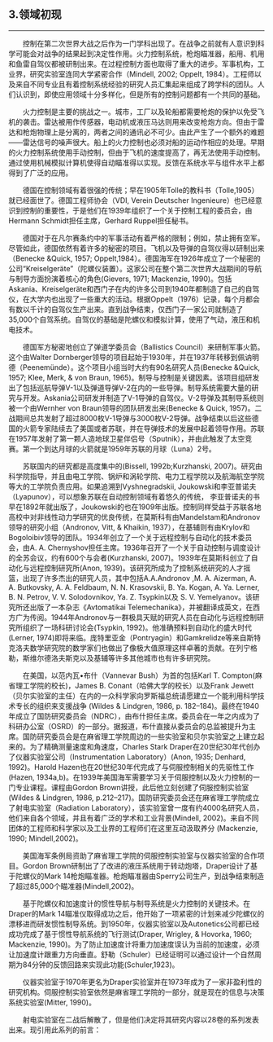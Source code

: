 ## 3.领域初现


---

　　控制在第二次世界大战之后作为一门学科出现了。在战争之前就有人意识到科学可能会对战争的结果起到决定性作用。火力控制系统，枪炮瞄准器，船用、机用和鱼雷自驾仪都被研制出来。在过程控制方面也取得了重大的进步。军事机构，工业界，研究实验室连同大学紧密合作（Mindell, 2002; Oppelt, 1984）。工程师以及来自不同专业且有着控制系统经验的研究人员汇集起来组成了跨学科的团队。人们认识到，即使应用领域十分多样化，但是所有的控制问题都有一个共同的基础。
  
　　火力控制是主要的挑战之一。城市，工厂以及轮船都需要枪炮的保护以免受飞机的袭击。雷达被用作传感器，电动机或液压马达则用来改变枪炮方向。但由于雷达和枪炮物理上是分离的，两者之间的通讯必不可少。由此产生了一个额外的难题——雷达信号的噪声很大。船上的火力控制也必须对船的运动作相应的处理。早期的火力控制系统使用手动控制，但由于飞机的速度提高了，再无法使用手动控制。通过使用机械模拟计算机使得自动瞄准得以实现。反馈在系统水平与组件水平上都得到了广泛的应用。
  
　　德国在控制领域有着很强的传统；早在1905年Tolle的教科书（Tolle,1905）就已经面世了。德国工程师协会（VDI, Verein Deutscher Ingenieure）也已经意识到控制的重要性，于是他们在1939年组织了一个关于控制工程的委员会，由Hermann Schmidt担任主席，Gerhard Ruppel担任秘书。
  
　　德国对于在凡尔赛条约中的军事活动有着严格的限制；例如，禁止拥有空军。尽管如此，德国依然有着许多的秘密的项目。飞机以及导弹的自驾仪得以研制出来（Benecke &Quick, 1957; Oppelt,1984）。德国海军在1926年成立了一个秘密的公司“Kreiselgeräte”（陀螺仪装置）。这家公司在整个第二次世界大战期间的导航与制导方面扮演着核心的角色(Gievers, 1971; Mackenzie, 1990)。包括Askania、Kreiselgeräte和西门子在内的许多公司到1940年都制造了自己的自驾仪，在大学内也出现了一些重大的活动。根据Oppelt（1976）记录，每个月都会有数以千计的自驾仪生产出来。直到战争结束，仅西门子一家公司就制造了35,000个自驾系统。自驾仪的基础是陀螺仪和模拟计算，使用了气动，液压和机电技术。
  
　　德国军方秘密地创立了弹道学委员会（Ballistics Council）来研制军事火箭。这个由Walter Dornberger领导的项目起始于1930年，并在1937年转移到佩讷明德（Peenemünde）。这个项目小组当时大约有90名研究人员(Benecke &Quick, 1957; Klee, Merk, & von Braun, 1965)。制导与控制是关键因素。该项目组研发出了包括巡航导弹V-1以及弹道导弹V-2在内的一些导弹。制导系统需要大量的研究与开发。Askania公司研发并制造了V-1导弹的自驾仪。V-2导弹及其制导系统则被一个由Wernher von Braun领导的团队研发出来(Benecke & Quick, 1957)。二战期间总共发射了超过8000枚V-1导弹与3000枚V-2导弹。战争结束以后这些德国的火箭专家陆续去了美国或者苏联，并在导弹技术的发展中起着领导作用。苏联在1957年发射了第一颗人造地球卫星伴侣号（Sputnik），并由此触发了太空竞赛。第一个到达月球的火箭就是1959年苏联的月球（Luna）2号。
  
　　苏联国内的研究都是高度集中的(Bissell, 1992b;Kurzhanski, 2007)。研究由科学院指导，并且由电工学院、锅炉和涡轮学院、电力工程学院以及航海航空学院等大的工学院负责应用。如果追溯到Vyshnegradskii, Joukowski和李亚普诺夫（Lyapunov），可以想象苏联在自动控制领域有着悠久的传统， 李亚普诺夫的书早在1892年就出版了，Joukowski的也在1909年出版。控制同样受益于苏联各地高校中对非线性动力学研究的优良传统，在莫斯科有由Mandelstam和Andronov领导的研究小组（Andronov, Vitt, & Khaikin, 1937），在基辅则有由Krylov和Bogoloibiv领导的团队。1934年创立了一个关于远程控制与自动化的技术委员会，由A. A. Chernyshov担任主席。1936年召开了一个关于自动控制与调度设计的全苏会议，约有600个与会者(Kurzhanski, 2007)。1939年在莫斯科创立了自动化与远程控制研究所(Anon, 1939)。该研究所成为了控制系统研究的人才摇篮，出现了许多杰出的研究人员，其中包括A.A.Andronov ,M. A. Aizerman, A. A. Butkovsky, A. A. Feldbaum, N. N. Krasovskii, B. Ya. Kogan, A. Ya. Lerner, B. N. Petrov, V. V. Solodovnikov, Ya. Z. Tsypkin以及 S. V. Yemelyanov。该研究所还出版了一本杂志《Avtomatikai Telemechanika》，并被翻译成英文，在西方广为传阅。1944年Andronov与一群极具天赋的研究人员在自动化与远程控制研究所组织了一场科研讨论会(Tsypkin, 1992)。他准确预料到自动化的盛大时代(Lerner, 1974)即将来临。庞特里亚金（Pontryagin）和Gamkrelidze等来自斯特克洛夫数学研究院的数学家们也做出了像极大值原理这样卓著的贡献。在列宁格勒，斯维尔德洛夫斯克以及基辅等许多其他城市也有许多研究院。
  
　　在美国，以范内瓦•布什（Vannevar Bush）为首的包括Karl T. Compton(麻省理工学院的校长)，James B. Conant（哈佛大学的校长）以及Frank Jewett（贝尔实验室的主任）在内的一众科学家向罗斯福总统请愿建立一个能利用科学技术专长的组织来支援战争 (Wildes & Lindgren, 1986, p. 182–184)。最终在1940年成立了国防研究委员会（NDRC），由布什担任主席。委员会在一年之内成为了科研办公室（OSRD）的一部分。据报道，布什直接从委员会的总监被提升为主席。国防研究委员会是在麻省理工学院周边的一些实验室和贝尔实验室之上建立起来的。为了精确测量速度和角速度，Charles Stark Draper在20世纪30年代创办了仪器实验室公司（Instrumentation Laboratory）(Anon, 1935; Denhard, 1992)。Harold Hazen也在20世纪30年代完成了与伺服控制相关的先驱性工作(Hazen, 1934a,b)。在1939年美国海军需要学习关于伺服控制以及火力控制的一门专业课程。课程由Gordon Brown讲授，此后他立刻创建了伺服控制实验室 (Wildes & Lindgren, 1986, p.212–217)。国防研究委员会还在麻省理工学院成立了射电实验室（Radiation Laboratory），该实验室曾一度有约4000名研究人员，他们来自各个领域，并且有着广泛的学术和工业背景(Mindell, 2002)。来自不同团体的工程师和科学家以及工业界的工程师们在这里互动汲取养分 (Mackenzie, 1990; Mindell,2002)。
  
　　美国海军条例局资助了麻省理工学院的伺服控制实验室与仪器实验室的合作项目。Gordon Brown研制出了了改进的液压系统用于转动炮塔，Draper设计了基于陀螺仪的Mark 14枪炮瞄准器。枪炮瞄准器由Sperry公司生产，到战争结束制造了超过85,000个瞄准器(Mindell,2002)。
  
　　基于陀螺仪和加速度计的惯性导航与制导系统是火力控制的关键技术。在Draper的Mark 14瞄准仪取得成功之后，他开始了一项紧密的计划来减少陀螺仪的漂移进而研发惯性制导系统。到1950年，仪器实验室以及Autonetics公司都已经成功完成了基于惯性导航系统的飞行测试(Draper, Wrigley, & Hovorka, 1960; Mackenzie, 1990)。为了防止加速度计将重力加速度误认为当前的加速度，必须让加速度计跟重力方向垂直。舒勒（Schuler）已经证明可以通过设计一个自然周期为84分钟的反馈回路来实现此功能(Schuler,1923)。
  
　　仪器实验室于1970年更名为Draper实验室并在1973年成为了一家非盈利性的研究机构。伺服控制实验室依然是麻省理工学院的一部分，就是现在的信息与决策系统实验室(Mitter, 1990)。
  
　　射电实验室在二战后解散了，但是他们决定将其研究内容以28卷的系列发表出来。现引用此系列的前言：

